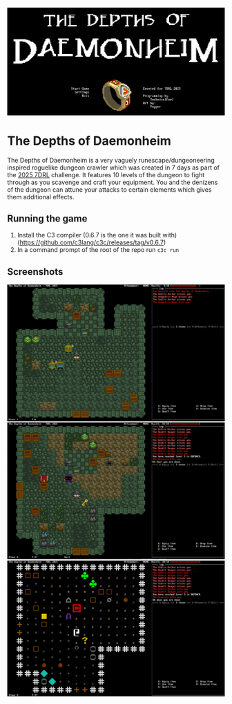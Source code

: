 ![header](https://raw.githubusercontent.com/TechnicalFowl/7DRL-2025/refs/heads/master/media/title.PNG)

# The Depths of Daemonheim

The Depths of Daemonheim is a very vaguely runescape/dungeoneering inspired roguelike dungeon crawler which was created in 7 days as part of the [2025 7DRL](https://itch.io/jam/7drl-challenge-2025) challenge. It features 10 levels of the dungeon to fight through as you scavenge and craft your equipment. You and the denizens of the dungeon can attune your attacks to certain elements which gives them additional effects.

## Running the game

1. Install the C3 compiler (0.6.7 is the one it was built with) (https://github.com/c3lang/c3c/releases/tag/v0.6.7)
2. In a command prompt of the root of the repo run `c3c run`

## Screenshots

![pic1](https://raw.githubusercontent.com/TechnicalFowl/7DRL-2025/refs/heads/master/media/picture1.PNG)
![pic2](https://raw.githubusercontent.com/TechnicalFowl/7DRL-2025/refs/heads/master/media/picture2.PNG)
![pic3](https://raw.githubusercontent.com/TechnicalFowl/7DRL-2025/refs/heads/master/media/picture3.PNG)
